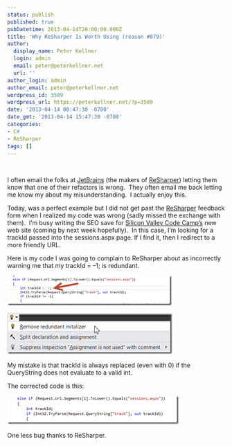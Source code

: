 ```yaml
---
status: publish
published: true
pubDatetime: 2013-04-14T20:00:00.000Z
title: 'Why ReSharper Is Worth Using (reason #879)'
author:
  display_name: Peter Kellner
  login: admin
  email: peter@peterkellner.net
  url: ''
author_login: admin
author_email: peter@peterkellner.net
wordpress_id: 3589
wordpress_url: https://peterkellner.net/?p=3589
date: '2013-04-14 08:47:30 -0700'
date_gmt: '2013-04-14 15:47:30 -0700'
categories:
- C#
- ReSharper
tags: []
---
```

<p>&#160;</p>
<p>I often email the folks at <a href="http://www.jetbrains.com/">JetBrains</a> (the makers of <a href="http://www.jetbrains.com/resharper/">ReSharper</a>) letting them know that one of their refactors is wrong.&#160; They often email me back letting me know my about my misunderstanding.&#160; I actually enjoy this.</p>
<p>Today, was a perfect example but I did not get past the <a href="http://www.jetbrains.com/resharper/">ReSharper</a> feedback form when I realized my code was wrong (sadly missed the exchange with them).&#160; I’m busy writing the SEO save for <a href="http://www.siliconvalley-codecamp.com/">Silicon Valley Code Camp’s</a> new web site (coming by next week hopefully).&#160; In this case, I’m looking for a trackId passed into the sessions.aspx page. If I find it, then I redirect to a more friendly URL.</p>
<p>Here is my code I was going to complain to ReSharper about as incorrectly warning me that my trackId = –1; is redundant.</p>
<p><a href="/wp/wp-content/uploads/2013/04/image6.png"><img title="image" style="border-top: 0px; border-right: 0px; border-bottom: 0px; border-left: 0px; display: inline" border="0" alt="image" src="/wp/wp-content/uploads/2013/04/image_thumb6.png" width="380" height="70" /></a> </p>
<p><a href="/wp/wp-content/uploads/2013/04/SNAGHTML40a7f61.png"><img title="SNAGHTML40a7f61" style="border-top: 0px; border-right: 0px; border-bottom: 0px; border-left: 0px; display: inline" border="0" alt="SNAGHTML40a7f61" src="/wp/wp-content/uploads/2013/04/SNAGHTML40a7f61_thumb.png" width="381" height="95" /></a></p></p>
<p>My mistake is that trackId is always replaced (even with 0) if the QueryString does not evaluate to a valid int.</p>
<p>The corrected code is this:</p>
<p><a href="/wp/wp-content/uploads/2013/04/image7.png"><img title="image" style="border-top: 0px; border-right: 0px; border-bottom: 0px; border-left: 0px; display: inline" border="0" alt="image" src="/wp/wp-content/uploads/2013/04/image_thumb7.png" width="396" height="66" /></a> </p>
<p>One less bug thanks to ReSharper.</p>
